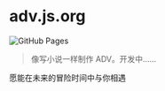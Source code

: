# adv.js.org

![GitHub Pages](https://github.com/advjs/advjs.github.io/workflows/GitHub%20Pages/badge.svg)

> 像写小说一样制作 ADV。开发中……

愿能在未来的冒险时间中与你相遇
